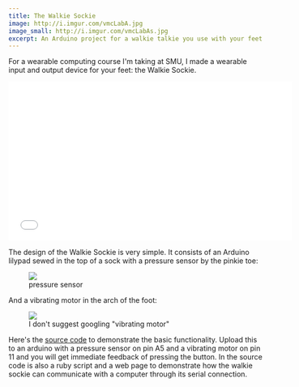 ```yaml
---
title: The Walkie Sockie
image: http://i.imgur.com/vmcLabA.jpg
image_small: http://i.imgur.com/vmcLabAs.jpg
excerpt: An Arduino project for a walkie talkie you use with your feet.
---
```


For a wearable computing course I'm taking at SMU, I made a wearable input and output device for your feet: the Walkie Sockie.

<iframe width="560" height="315" src="//www.youtube.com/embed/AGLWKFxsVvQ" frameborder="0" allowfullscreen></iframe>

The design of the Walkie Sockie is very simple. It consists of an Arduino lilypad sewed in the top of a sock with a pressure sensor by the pinkie toe:

<figure class="center"><img src="http://i.imgur.com/2nePQXO.jpg" /><figcaption>pressure sensor</figcaption></figure>

And a vibrating motor in the arch of the foot:

<figure class="center"><img src="http://i.imgur.com/TcAzApw.jpg" /><figcaption>I don't suggest googling "vibrating motor"</figcaption></figure>

Here's the [source code](https://gist.github.com/christiangenco/9b0b2232e9ccb2f532d7) to demonstrate the basic functionality. Upload this to an arduino with a pressure sensor on pin A5 and a vibrating motor on pin 11 and you will get immediate feedback of pressing the button. In the source code is also a ruby script and a web page to demonstrate how the walkie sockie can communicate with a computer through its serial connection.
